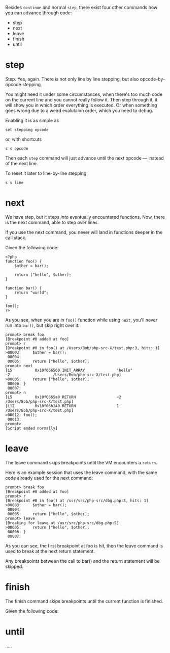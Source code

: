 Besides `continue` and normal `step`, there exist four other commands how you can advance through code:
- step
- next
- leave
- finish
- until

step
====

Step. Yes, again. There is not only line by line stepping, but also opcode-by-opcode stepping.

You might need it under some circumstances, when there's too much code on the current line and you cannot really follow it. Then step through it, it will show you in which order everything is executed. Or when something goes wrong due to a weird evalutaion order, which you need to debug.

Enabling it is as simple as

    set stepping opcode

or, with shortcuts

    s s opcode

Then each `step` command will just advance until the next opcode &mdash; instead of the next line.

To reset it later to line-by-line stepping:

    s s line

next
====

We have step, but it steps *into* eventually encountered functions. Now, there is the next command, able to step *over* lines.

If you use the next command, you never will land in functions deeper in the call stack.

Given the following code:

```
<?php
function foo() {
    $other = bar();
    
    return ["hello", $other];
}

function bar() {
    return "world";
}

foo();
?>
```

As you see, when you are in `foo()` function while using `next`, you'll never run into `bar()`, but skip right over it:

```
prompt> break foo
[Breakpoint #0 added at foo]
prompt> r
[Breakpoint #0 in foo() at /Users/Bob/php-src-X/test.php:3, hits: 1]
>00003:     $other = bar();
 00004:     
 00005:     return ["hello", $other];
prompt> next
[L5          0x10f066560 INIT_ARRAY              "hello"                                   ~2                   /Users/Bob/php-src-X/test.php]
>00005:     return ["hello", $other];
 00006: }
 00007: 
prompt> n
[L5          0x10f0665a0 RETURN                  ~2                                                             /Users/Bob/php-src-X/test.php]
[L12         0x10f06b140 RETURN                  1                                                              /Users/Bob/php-src-X/test.php]
>00012: foo();
 00013: 
prompt> 
[Script ended normally]
```

leave
=====

The leave command skips breakpoints until the VM encounters a `return`.

Here is an example session that uses the leave command, with the same code already used for the next command:

    prompt> break foo
    [Breakpoint #0 added at foo]
    prompt> r
    [Breakpoint #0 in foo() at /usr/src/php-src/dbg.php:3, hits: 1]
    >00003:     $other = bar();
     00004:     
     00005:     return ["hello", $other];
    prompt> leave
    [Breaking for leave at /usr/src/php-src/dbg.php:5]
    >00005:     return ["hello", $other];
     00006: }
     00007:

As you can see, the first breakpoint at foo is hit, then the leave command is used to break at the next return statement.

Any breakpoints between the call to bar() and the return statement will be skipped.

finish
======

The finish command skips breakpoints until the current function is finished.

Given the following code:



until
=====

.....
